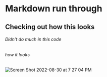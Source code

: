 # Markdown run through
## Checking out how this looks
###### Didn't do much in this code
###### how it looks
![Screen Shot 2022-08-30 at 7 27 04 PM](https://user-images.githubusercontent.com/42785357/187579207-9924eb32-da31-47bb-99f9-d8bf1aa238ad.png)
